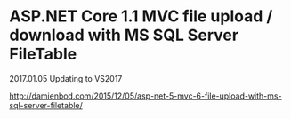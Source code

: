 # ASP.NET Core 1.1 MVC file upload / download with MS SQL Server FileTable

2017.01.05 Updating to VS2017

http://damienbod.com/2015/12/05/asp-net-5-mvc-6-file-upload-with-ms-sql-server-filetable/
